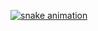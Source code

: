 <div align="center">
  <a href="https://github.com/heliossj">
  <!--<img height="180em" src="https://github-readme-stats.vercel.app/api?username=heliossj&show_icons=true&theme=dark&include_all_commits=true&count_private=true"/>
  <img height="180em" src="https://github-readme-stats.vercel.app/api/top-langs/?username=heliossj&layout=compact&langs_count=7&theme=dark"/> -->
</div>

 <!-- ![Snake animation](https://github.com/heliossj/heliossj/blob/output/github-contribution-grid-snake2.svg)-->

 ![snake animation](https://github.com/heliossj/heliossj/blob/output/github-contribution-grid-snake2.svg)
 
